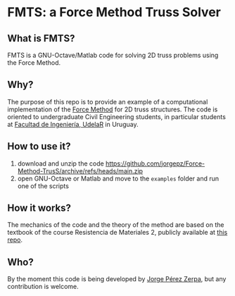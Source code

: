 # FMTS: a Force Method Truss Solver

## What is FMTS?

FMTS is a GNU-Octave/Matlab code for solving 2D truss problems using the Force Method.

## Why?

The purpose of this repo is to provide an example of a computational implementation of the [Force Method](https://en.wikipedia.org/wiki/Unit_dummy_force_method) for 2D truss structures. The code is oriented to undergraduate Civil Engineering students, in particular students at [Facultad de Ingeniería, UdelaR](https://www.fing.edu.uy/) in Uruguay.

## How to use it?

 1. download and unzip the code https://github.com/jorgepz/Force-Method-TrusS/archive/refs/heads/main.zip
 1. open GNU-Octave or Matlab and move to the `examples` folder and run one of the scripts

## How it works?

The mechanics of the code and the theory of the method are based on the textbook of the course Resistencia de Materiales 2, publicly available at [this repo](](https://gitlab.fing.edu.uy/jorgepz/libroResMat2/)).

## Who?

By the moment this code is being developed by [Jorge Pérez Zerpa](https://www.fing.edu.uy/~jorgepz/), but any contribution is welcome. 